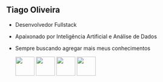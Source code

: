 ## Tiago Oliveira 

- Desenvolvedor Fullstack
- Apaixonado por Inteligência Artificial e Análise de Dados
- Sempre buscando agregar mais meus conhecimentos


  <img width="50" height="50" src="https://cdn.jsdelivr.net/gh/devicons/devicon@latest/icons/python/python-original-wordmark.svg" />
  <img widht="50" height="50" src="https://cdn.jsdelivr.net/gh/devicons/devicon-latest/icons/fastapi/fastapi-original.svg" />
  <img widht="50" height="50" src="https://cdn.jsdelivr.net/gh/devicons/latest-latest/icons/flask-original.svg" />
  <img widht="50" height="50" src="https:///cdn.jsdelivr.net/gh/devicons/lacons/c-original.svg" />
          
          
          






















